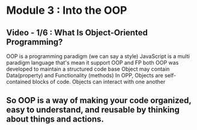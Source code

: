 # Module 3 : Into the OOP

## Video - 1/6 : What Is Object-Oriented Programming?

OOP is a programming paradigm (we can say a style)
JavaScript is a multi paradigm language that's mean it support OOP and FP both
OOP was developed to maintain a structured code base
Object may contain Data(property) and Functionality (methods)
In OPP, Objects are self-contained blocks of code.
Objects can interact with one another

## So OOP is a way of making your code organized, easy to understand, and reusable by thinking about things and actions.


